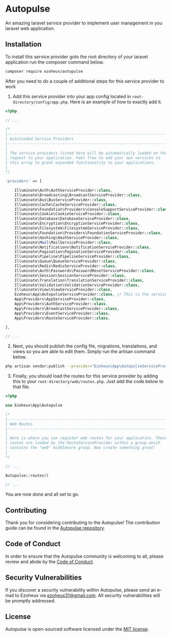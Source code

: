 # Autopulse

An amazing laravel service provider to implement user management in you laravel web application.

## Installation

To install this service provider goto the root directory of your laravel application run the composer command below.

```sh
composer require ezoheux/autopulse
```

After you need to do a couple of additional steps for this service provider to work

1. Add this service provider into your app config located in `root-directory/config/app.php`. Here is an example of how to exactly add it.

```php
<?php

// ...

/*
|--------------------------------------------------------------------------
| Autoloaded Service Providers
|--------------------------------------------------------------------------
|
| The service providers listed here will be automatically loaded on the
| request to your application. Feel free to add your own services to
| this array to grant expanded functionality to your applications.
|
*/

'providers' => [

    Illuminate\Auth\AuthServiceProvider::class,
    Illuminate\Broadcasting\BroadcastServiceProvider::class,
    Illuminate\Bus\BusServiceProvider::class,
    Illuminate\Cache\CacheServiceProvider::class,
    Illuminate\Foundation\Providers\ConsoleSupportServiceProvider::class,
    Illuminate\Cookie\CookieServiceProvider::class,
    Illuminate\Database\DatabaseServiceProvider::class,
    Illuminate\Encryption\EncryptionServiceProvider::class,
    Illuminate\Filesystem\FilesystemServiceProvider::class,
    Illuminate\Foundation\Providers\FoundationServiceProvider::class,
    Illuminate\Hashing\HashServiceProvider::class,
    Illuminate\Mail\MailServiceProvider::class,
    Illuminate\Notifications\NotificationServiceProvider::class,
    Illuminate\Pagination\PaginationServiceProvider::class,
    Illuminate\Pipeline\PipelineServiceProvider::class,
    Illuminate\Queue\QueueServiceProvider::class,
    Illuminate\Redis\RedisServiceProvider::class,
    Illuminate\Auth\Passwords\PasswordResetServiceProvider::class,
    Illuminate\Session\SessionServiceProvider::class,
    Illuminate\Translation\TranslationServiceProvider::class,
    Illuminate\Validation\ValidationServiceProvider::class,
    Illuminate\View\ViewServiceProvider::class,
    Ezoheux\App\AutopulseServiceProvider::class, // This is the service provider.
    App\Providers\AppServiceProvider::class,
    App\Providers\AuthServiceProvider::class,
    App\Providers\BroadcastServiceProvider::class,
    App\Providers\EventServiceProvider::class,
    App\Providers\RouteServiceProvider::class,

],

// ...

```

2. Next, you should publish the config file, migrations, translations, and views so you are able to edit them. Simply run the artisan command below.

```sh
php artisan vendor:publish --provider="Ezoheux\App\AutopulseServiceProvider"
```

3. Finally, you should load the routes for this service provider by adding this to your `root-directory/web/routes.php`. Just add the code below to that file.

```php
<?php

use Ezoheux\App\Autopulse

/*
|--------------------------------------------------------------------------
| Web Routes
|--------------------------------------------------------------------------
|
| Here is where you can register web routes for your application. These
| routes are loaded by the RouteServiceProvider within a group which
| contains the "web" middleware group. Now create something great!
|
*/

// ...

Autopulse::routes()

// ...

```

You are now done and all set to go.

## Contributing

Thank you for considering contributing to the Autopulse! The contribution guide can be found in the [Autopulse repository](https://github.com/ezoheux/autopulse/blob/master/CONTRIBUTING.md).

## Code of Conduct

In order to ensure that the Autopulse community is welcoming to all, please review and abide by the [Code of Conduct](https://github.com/ezoheux/autopulse/blob/master/CODE_OF_CONDUCT.md).

## Security Vulnerabilities

If you discover a security vulnerability within Autopulse, please send an e-mail to Ezoheux via [ezoheux31@gmail.com](mailto:ezoheux31@gmail.com). All security vulnerabilities will be promptly addressed.

## License

Autopulse is open-sourced software licensed under the [MIT license](https://opensource.org/licenses/MIT).
